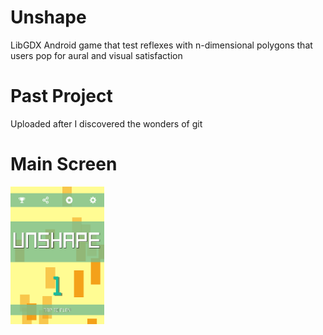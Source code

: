 # Unshape
LibGDX Android game that test reflexes with n-dimensional polygons that users pop for aural and visual satisfaction

# Past Project
Uploaded after I discovered the wonders of git

# Main Screen
<img width=150 height=220 src="https://github.com/caelan-a/Unshape/blob/master/img_main.PNG">
